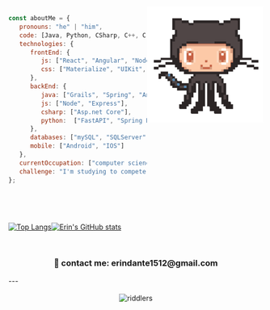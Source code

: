 <img align='right' src="https://raw.githubusercontent.com/iCharlesZ/FigureBed/master/img/octocat.gif" width="230">

```javascript
const aboutMe = {
   pronouns: "he" | "him",
   code: [Java, Python, CSharp, C++, C, Javascript, Typescript, HTML, CSS, Kotlin],
   technologies: {
      frontEnd: {
         js: ["React", "Angular", "Node.js", "Vue.js"],
         css: ["Materialize", "UIKit", "Bootstrap", "Semantic UI"]
      },
      backEnd: {
         java: ["Grails", "Spring", "Angular"],
         js: ["Node", "Express"],
         csharp: ["Asp.net Core"],
         python:  ["FastAPI", "Spring Boot", "Django", "Flask"]
      },
      databases: ["mySQL", "SQLServer"],
      mobile: ["Android", "IOS"]
   },
   currentOccupation: ["computer science student, open for job opportunities"],
   challenge: "I'm studying to compete in a code marathon.",
};
```
<br></br>



<div style='display:flex'>

[![Top Langs](https://github-readme-stats.vercel.app/api/top-langs/?username=voidnire&layout=compact&theme=radical)](https://github.com/voidnire/github-readme-stats)

[![Erin's GitHub stats](https://github-readme-stats.vercel.app/api?username=voidnire&theme=radical)](https://github.com/voidnire/github-readme-stats)

</div>

 <div align="center">
 <img src="https://komarev.com/ghpvc/?username=voidnire&style=flat-square&color=green" alt=""/>                                                    
 <h3>💬 contact me: erindante1512@gmail.com </h3>
</div>
---

<div align="center">
 <img src="https://komarev.com/ghpvc/?username=voidnire&style=flat-square&color=green" alt=""/>
</div>

<div align="center">
  <img src="https://i.pinimg.com/originals/e5/bf/83/e5bf8315d901f388203f479ef160cc5d.gif" width="400" alt="riddlers"/>
</div>
